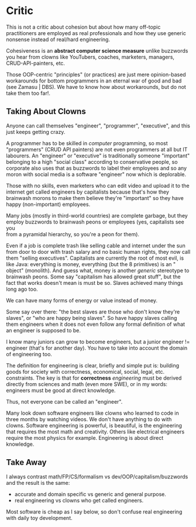 # Critic

This is not a critic about cohesion but about how many off-topic 
practitioners are employed as real professionals and how they use generic 
nonsense instead of real/hard engineering. 

Cohesiveness is an **abstract computer science measure** unlike buzzwords
you hear from clowns like YouTubers, coaches, marketers, managers,
CRUD-API-painters, etc.

Those OOP-centric "principles" (or practices) are just mere opinion-based
workarounds for bottom programmers in an eternal war of good and bad (see
Zamasu \| DBS). We have to know how about workarounds, but do not take them
too far!.

## Taking About Clowns

Anyone can call themselves "engineer", "programmer", "executive", and this just
keeps getting crazy.

A programmer has to be skilled in *computer* programming, so most
"programmers" (CRUD API painters) are not even programmers at all but IT
labourers. An "engineer" or "executive" is traditionally someone "important"
belonging to a high "social class" according to conservative people, so
corporate also uses that as buzzwords to label their employees and so any
moron with social media is a software "engineer" now which is deplorable.

Those with no skills, even marketers who can edit video and upload it to the
internet get called engineers by capitalists because that's how they
brainwash morons to make them believe they're "important" so they have happy
(non-important) employees.

Many jobs (mostly in third-world countries) are complete garbage, but they
employ buzzwords to brainwash peons or employees (yes, capitalists see you  
from a pyramidal hierarchy, so you're a peon for them).

Even if a job is complete trash like selling cable and internet under the
sun from door to door with trash salary and no basic human rights, they now
call them "selling executives". Capitalists are currently the root of most evil,
is like Java: everything is money, everything (but the 8 primitives) is an "
object" (monolith). And guess what, money is another *generic* stereotype to
brainwash peons. Some say "capitalism has allowed great stuff", but the fact
that works doesn't mean is must be so. Slaves achieved many things long ago too.

We can have many forms of energy or value instead of money.

Some say over there: "the best slaves are those who don't know they're
slaves", or "who are happy being slaves". So have happy slaves calling them
engineers when it does not even follow any formal definition of what an
engineer is supposed to be.

I know many juniors can grow to become engineers, but a junior engineer !=
engineer (that's for another day). You have to take into account the domain
of engineering too.

The definition for engineering is clear, briefly and simple put is:
building goods for society with correctness, economical, social, legal, etc.
constraints. The key is that for **correctness** *engineering* must be derived
directly from sciences and math (even more SWE), or in my words: engineers
must be good at direct knowledge.

Thus, not everyone can be called an "engineer".

Many look down software engineers like clowns who learned to code in three
months by watching videos. We don't have anything to do with clowns.
Software engineering is powerful, is beautiful, is the engineering that
requires the most math and creativity. Others like electrical engineers
require the most physics for example. Engineering is about direct knowledge.

## Take Away

I always contrast math/FP/CS/formalism vs dev/OOP/capitalism/buzzwords and the 
result is the same:

- accurate and domain specific vs generic and general purpose.
- real engineering vs clowns who get called engineers.

Most software is cheap as I say below, so don't confuse real engineering
with daily toy development.
